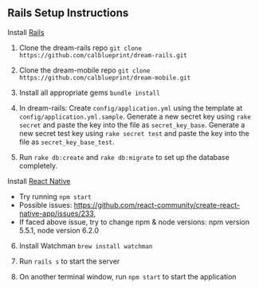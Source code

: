 Rails Setup Instructions
-------
Install [Rails](http://installrails.com/) 

1. Clone the dream-rails repo `git clone https://github.com/calblueprint/dream-rails.git`

2. Clone the dream-mobile repo `git clone https://github.com/calblueprint/dream-mobile.git`

3. Install all appropriate gems `bundle install`

4. In dream-rails: Create `config/application.yml` using the template at `config/application.yml.sample`. Generate a new secret key using `rake secret` and paste the key into the file as `secret_key_base`. Generate a new secret test key using `rake secret test` and paste the key into the file as `secret_key_base_test`.

5. Run `rake db:create` and `rake db:migrate` to set up the database completely.

Install [React Native](https://facebook.github.io/react-native/docs/getting-started.html)
- Try running `npm start`
- Possible issues: https://github.com/react-community/create-react-native-app/issues/233, 
- If faced above issue, try to change npm & node versions: npm version 5.5.1, node version 6.2.0

6. Install Watchman `brew install watchman`

7. Run `rails s` to start the server

8. On another terminal window, run `npm start` to start the application
